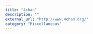 ```yaml
---
title: "4chan"
description: ""
external_url: "http://www.4chan.org/"
category: "Miscellaneous"
---
```

